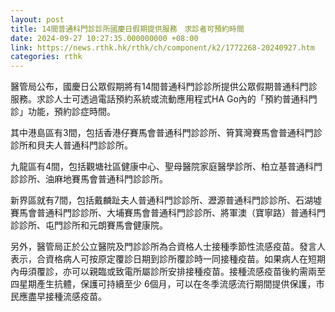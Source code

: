 ```yaml
---
layout: post
title: 14間普通科門診診所國慶日假期提供服務　求診者可預約時間
date: 2024-09-27 10:27:35.000000000 +08:00
link: https://news.rthk.hk/rthk/ch/component/k2/1772268-20240927.htm
categories: rthk
---
```


醫管局公布，國慶日公眾假期將有14間普通科門診診所提供公眾假期普通科門診服務。求診人士可透過電話預約系統或流動應用程式HA Go內的「預約普通科門診」功能，預約診症時間。

其中港島區有3間，包括香港仔賽馬會普通科門診診所、筲箕灣賽馬會普通科門診診所和貝夫人普通科門診診所。

九龍區有4間，包括觀塘社區健康中心、聖母醫院家庭醫學診所、柏立基普通科門診診所、油麻地賽馬會普通科門診診所。

新界區就有7間，包括戴麟趾夫人普通科門診診所、瀝源普通科門診診所、石湖墟賽馬會普通科門診診所、大埔賽馬會普通科門診診所、將軍澳（寶寧路）普通科門診診所、屯門診所和元朗賽馬會健康院。

另外，醫管局正於公立醫院及門診診所為合資格人士接種季節性流感疫苗。發言人表示，合資格病人可按原定覆診日期到診所覆診時一同接種疫苗。如果病人在短期內毋須覆診，亦可以親臨或致電所屬診所安排接種疫苗。接種流感疫苗後約需兩至四星期產生抗體，保護可持續至少 6個月，可以在冬季流感流行期間提供保護，市民應盡早接種流感疫苗。

